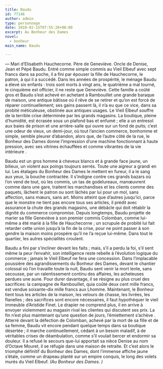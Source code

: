 ```yaml
---
title: Baudu
id: 77146
author: admin
type: personnage
date: 2010-02-15T07:55:20+00:00
excerpt: Au Bonheur des Dames
novel:
  - bonheur
main_name: Baudu

---
```

— Mari d&rsquo;Elisabeth Hauchecorne. Père de Geneviève. Oncle de Denise, Jean et Pépé Baudu. Entré comme simple commis au Vieil Elbeuf avec sept francs dans sa poche, il a fini par épouser la fille de Hauchecorne, le patron, à qui il a succédé. Dans les années de prospérité, le ménage Baudu a élevé six enfants : trois sont morts à vingt ans, le quatrième a mal tourné, le cinquième est officier, il ne reste que Geneviève. Cette famille a coûté gros et Baudu s&rsquo;est achevé en achetant à Rambouillet une grande baraque de maison, une antique bâtisse où il rêve de se retirer et qu&rsquo;on est forcé de réparer continuellement; ses gains passent là, il n&rsquo;a eu que ce vice, dans sa probité méticuleuse, obstinée aux antiques usages. Le Vieil Elbeuf souffre de la terrible crise déterminée par les grands magasins. La boutique, pleine d&rsquo;humidité, est écrasée sous un plafond bas et enfumé ; elle a un entresol aux baies de prison et une arrière-salle qui ouvre sur un fond de puits; c&rsquo;est une odeur de vieux, un demi-jour, où tout l&rsquo;ancien commerce, bonhomme et simple, semble pleurer d&rsquo;abandon, alors que, de l&rsquo;autre côté de la rue, le Bonheur des Dames donne l&rsquo;impression d&rsquo;une machine fonctionnant à haute pression, avec ses vitrines échauffées et comme vibrantes de la vie intérieure .

Baudu est un gros homme à cheveux blancs et à grande face jaune, un bilieux, un violent aux poings toujours serrés. Toute une aigreur a grandi en lui. Les étalages du Bonheur des Dames le mettent en fureur, il a le sang aux yeux, la bouche contractée. Il s&rsquo;indigne contre ces grands bazars où l&rsquo;on vend de tout, où les commis, un tas de godelureaux, manœuvrent comme dans une gare, traitent les marchandises et les clients comme des paquets, lâchent le patron ou sont lâchés par lui pour un mol, sans affection, sans mœurs, sans art. Moins atteint que d&rsquo;autres jusqu&rsquo;ici, parce que le monstre ne tient pas encore tous ses articles, il prédit avec assurance la chute des grands magasins, une débâcle qui doit rétablir la dignité du commerce compromise. Depuis longtemps, Baudu projette de marier sa fille Geneviève à son premier commis Colomban, comme lui-même a été marié à la fille de Hauchecorne ; un scrupule de probité lui fait retarder cette union jusqu&rsquo;à la fin de la crise, pour ne point passer à son gendre la maison moins prospère qu&rsquo;il ne l&rsquo;a reçue lui-même. Dans tout le quartier, les autres spécialités croulent.

Baudu a fini par s&rsquo;incliner devant les faits ; mais, s&rsquo;il a perdu la foi, s&rsquo;il sent même la peur l&rsquo;envahir, son intelligence reste rebelle à l&rsquo;évolution logique du commerce ; jamais le Vieil Elbeuf ne fera une concession. Dans l&rsquo;implacable poussière des agrandissements du Bonheur des Dames, devant le chantier colossal où l&rsquo;on travaille toute la nuit, Baudu sent venir la mort lente, sans secousse, par un ralentissement continu des affaires, les acheteuses perdues une aune. Pour durer davantage, il se résigne au plus cruel des sacrifices: la campagne de Rambouillet, quia coûté deux cent mille francs, est vendue soixante-dix mille francs aux Lhomme. Maintenant, le Bonheur tient tous les articles de la maison, les velours de chasse, les livrées, les flanelles ; des sacrifices sont encore nécessaires, il faut hypothéquer le vieil immeuble d&rsquo;Aristide Finet. Le drapier ne comprend plus, il en arrive à envoyer violemment au magasin rival les clientes qui discutent ses prix. La fin n&rsquo;est plus maintenant qu&rsquo;une question de jours, l&rsquo;émiettement s&rsquo;achève . Atterré devant la défection de Colomban, achevé par la mort de sa fille et de sa femme, Baudu vit encore pendant quelque temps dans sa boutique désertée ; il marche continuellement, cédant à un besoin maladif, à de véritables crises de déambulation, comme s&rsquo;il voulait bercer et endormir sa douleur. Il a refusé le secours que-lui apportait sa nièce Denise au nom d&rsquo;Octave Mouret, il se réfugie dans une maison de retraite. Et c&rsquo;est alors le triomphe définitif du Bonheur des Dames, dont l&rsquo;immense affiche jaune s&rsquo;étale, comme un drapeau planté sur un empire conquis, le long des volets murés du Vieil Elbeuf. _(Au Bonheur des Dames. )_